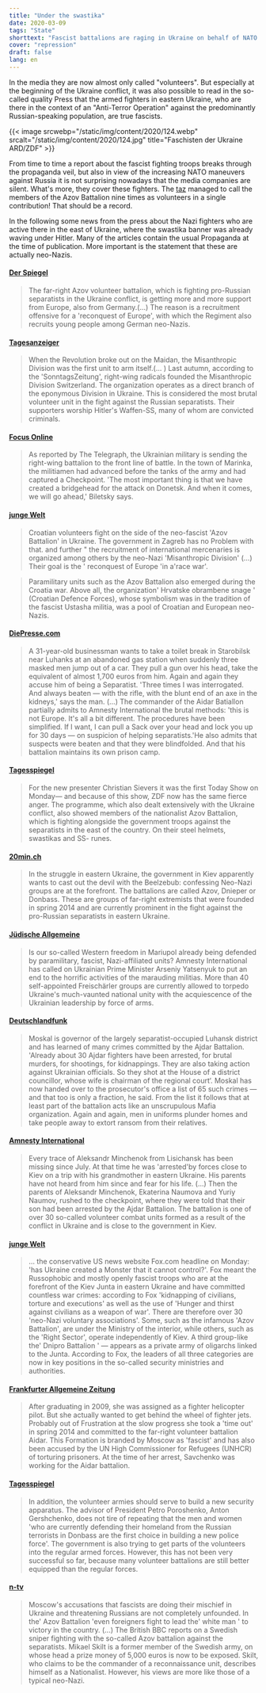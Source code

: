 ```yaml
---
title: "Under the swastika"
date: 2020-03-09
tags: "State"
shorttext: "Fascist battalions are raging in Ukraine on behalf of NATO and the Western community of values."
cover: "repression"
draft: false
lang: en
---
```


In the media they are now almost only called "volunteers". But especially at the beginning of the Ukraine conflict, it was also possible to read in the so-called quality Press that the armed fighters in eastern Ukraine, who are there in the context of an "Anti-Terror Operation" against the predominantly Russian-speaking population, are true fascists.

{{< image srcwebp="/static/img/content/2020/124.webp" srcalt="/static/img/content/2020/124.jpg" title="Faschisten der Ukraine ARD/ZDF" >}}

From time to time a report about the fascist fighting troops breaks through the propaganda veil, but also in view of the increasing NATO maneuvers against Russia it is not surprising nowadays that the media companies are silent. What's more, they cover these fighters. The [taz](http://blauerbote.com/2015/12/07/taz-verharmlost-nazi-kaempfer-als-idealistische-freiwillige/ "taz verharmlost Nazi-Kämpfer als idealistische Freiwillige") managed to call the members of the Azov Battalion nine times as volunteers in a single contribution! That should be a record.

In the following some news from the press about the Nazi fighters who are active there in the east of Ukraine, where the swastika banner was already waving under Hitler. Many of the articles contain the usual Propaganda at the time of publication. More important is the statement that these are actually neo-Nazis.

#### [Der Spiegel](http://blauerbote.com/2018/09/06/spiegel-2500-europaeische-nazis-kaempfen-in-der-ukraine-der-spiegel-vergisst-zu-erwaehnen-dass-die-nato-eng-mit-den-nazis-zusammenarbeitet/ "2500 europäische Nazis kämpfen in der Ukraine")

> The far-right Azov volunteer battalion, which is fighting pro-Russian separatists in the Ukraine conflict, is getting more and more support from Europe, also from Germany.(...) The reason is a recruitment offensive for a 'reconquest of Europe', with which the Regiment also recruits young people among German neo-Nazis.

#### [Tagesanzeiger](https://www.tagesanzeiger.ch/ausland/europa/Schweizer-Neonazis-liefern-Geld-in-die-Ostukraine/story/13160853 "Schweizer Neonazis liefern Geld in die Ostukraine")

> When the Revolution broke out on the Maidan, the Misanthropic Division was the first unit to arm itself.(... ) Last autumn, according to the 'SonntagsZeitung', right-wing radicals founded the Misanthropic Division Switzerland. The organization operates as a direct branch of the eponymous Division in Ukraine. This is considered the most brutal volunteer unit in the fight against the Russian separatists. Their supporters worship Hitler's Waffen-SS, many of whom are convicted criminals.

#### [Focus Online](https://www.focus.de/politik/ausland/das-bataillon-asow-schmutziger-kampf-in-der-ukraine-neonazis-im-dienst-der-regierung_id_4058717.html "Schmutziger Kampf in der Ukraine: Neonazis im Dienst der Regierung")

> As reported by The Telegraph, the Ukrainian military is sending the right-wing battalion to the front line of battle. In the town of Marinka, the militiamen had advanced before the tanks of the army and had captured a Checkpoint. 'The most important thing is that we have created a bridgehead for the attack on Donetsk. And when it comes, we will go ahead,' Biletsky says.

#### [junge Welt](https://www.jungewelt.de/loginFailed.php?ref=/artikel/257066.s%C3%B6ldner-und-veteranen.html "Söldner und Veteranen")

> Croatian volunteers fight on the side of the neo-fascist 'Azov Battalion' in Ukraine. The government in Zagreb has no Problem with that. and further " the recruitment of international mercenaries is organized among others by the neo-Nazi 'Misanthropic Division' (...) Their goal is the ' reconquest of Europe 'in a'race war'.

> Paramilitary units such as the Azov Battalion also emerged during the Croatia war. Above all, the organization' Hrvatske obrambene snage ' (Croatian Defence Forces), whose symbolism was in the tradition of the fascist Ustasha militia, was a pool of Croatian and European neo-Nazis.

#### [DiePresse.com](https://www.diepresse.com/3866833/die-kriegsverbrechen-des-kiew-treuen-aidar-bataillons "Die Kriegsverbrechen des Kiew-treuen Aidar-Bataillons")

> A 31-year-old businessman wants to take a toilet break in Starobilsk near Luhanks at an abandoned gas station when suddenly three masked men jump out of a car. They pull a gun over his head, take the equivalent of almost 1,700 euros from him. Again and again they accuse him of being a Separatist. 'Three times I was interrogated. And always beaten — with the rifle, with the blunt end of an axe in the kidneys,' says the man. (...) The commander of the Aidar Batiallon partially admits to Amnesty International the brutal methods: 'this is not Europe. It's all a bit different. The procedures have been simplified. If I want, I can pull a Sack over your head and lock you up for 30 days — on suspicion of helping separatists.'He also admits that suspects were beaten and that they were blindfolded. And that his battalion maintains its own prison camp.

#### [Tagesspiegel](https://www.tagesspiegel.de/gesellschaft/medien/ukraine-konflikt-im-zdf-hakenkreuz-und-ss-rune-protest-von-zuschauern/10685462.html "Hakenkreuz und SS-Rune - Protest von Zuschauern")

> For the new presenter Christian Sievers it was the first Today Show on Monday— and because of this show, ZDF now has the same fierce anger. The programme, which also dealt extensively with the Ukraine conflict, also showed members of the nationalist Azov Battalion, which is fighting alongside the government troops against the separatists in the east of the country. On their steel helmets, swastikas and SS- runes.

#### [20min.ch](https://www.20min.ch/ausland/dossier/ukraine/story/Ukraine-setzt-Neo-Nazis-gegen-Separatisten-ein-23925388 "Kampf in der Ukraine")

> In the struggle in eastern Ukraine, the government in Kiev apparently wants to cast out the devil with the Beelzebub: confessing Neo-Nazi groups are at the forefront. The battalions are called Azov, Dnieper or Donbass. These are groups of far-right extremists that were founded in spring 2014 and are currently prominent in the fight against the pro-Russian separatists in eastern Ukraine.

#### [Jüdische Allgemeine](https://www.juedische-allgemeine.de/politik/ukraine-mit-nazis-gegen-putin/ "Ukraine: Mit Nazis gegen Putin")

> Is our so-called Western freedom in Mariupol already being defended by paramilitary, fascist, Nazi-affiliated units? Amnesty International has called on Ukrainian Prime Minister Arseniy Yatsenyuk to put an end to the horrific activities of the marauding militias. More than 40 self-appointed Freischärler groups are currently allowed to torpedo Ukraine's much-vaunted national unity with the acquiescence of the Ukrainian leadership by force of arms.

#### [Deutschlandfunk](https://www.deutschlandfunk.de/ukraine-wachsende-kritik-an-freiwilligen-bataillonen.795.de.html?dram:article_id=322212 "Wachsende Kritik an Freiwilligen-Bataillonen")

> Moskal is governor of the largely separatist-occupied Luhansk district and has learned of many crimes committed by the Ajdar Battalion. 'Already about 30 Ajdar fighters have been arrested, for brutal murders, for shootings, for kidnappings. They are also taking action against Ukrainian officials. So they shot at the House of a district councillor, whose wife is chairman of the regional court‘. Moskal has now handed over to the prosecutor's office a list of 65 such crimes — and that too is only a fraction, he said. From the list it follows that at least part of the battalion acts like an unscrupulous Mafia organization. Again and again, men in uniforms plunder homes and take people away to extort ransom from their relatives.

#### [Amnesty International](https://www.amnesty.de/urgent-action/ua-297-2014/zivilist-verschwunden "ZIVILIST \"VERSCHWUNDEN\"")

> Every trace of Aleksandr Minchenok from Lisichansk has been missing since July. At that time he was 'arrested'by forces close to Kiev on a trip with his grandmother in eastern Ukraine. His parents have not heard from him since and fear for his life. (...) Then the parents of Aleksandr Minchenok, Ekaterina Naumova and Yuriy Naumov, rushed to the checkpoint, where they were told that their son had been arrested by the Ajdar Battalion. The battalion is one of over 30 so-called volunteer combat units formed as a result of the conflict in Ukraine and is close to the government in Kiev.

#### [junge Welt](https://www.jungewelt.de/loginFailed.php?ref=/artikel/257040.mediale-deeskalation.html "Mediale Deeskalation? Berichte über Neonazis in Ukraine")

> ... the conservative US news website Fox.com headline on Monday: 'has Ukraine created a Monster that it cannot control?'. Fox meant the Russophobic and mostly openly fascist troops who are at the forefront of the Kiev Junta in eastern Ukraine and have committed countless war crimes: according to Fox 'kidnapping of civilians, torture and executions' as well as the use of 'Hunger and thirst against civilians as a weapon of war'. There are therefore over 30 'neo-Nazi voluntary associations'. Some, such as the infamous 'Azov Battalion', are under the Ministry of the interior, while others, such as the 'Right Sector', operate independently of Kiev. A third group-like the' Dnipro Battalion ' — appears as a private army of oligarchs linked to the Junta. According to Fox, the leaders of all three categories are now in key positions in the so-called security ministries and authorities.

#### [Frankfurter Allgemeine Zeitung](https://www.faz.net/aktuell/politik/gefangenenaustausch-ukrainische-kampfpilotin-sawtschenko-frei-14252411.html "Ukrainische Kampfpilotin Sawtschenko frei")

> After graduating in 2009, she was assigned as a fighter helicopter pilot. But she actually wanted to get behind the wheel of fighter jets. Probably out of Frustration at the slow progress she took a 'time out' in spring 2014 and committed to the far-right volunteer battalion Aidar. This Formation is branded by Moscow as 'fascist' and has also been accused by the UN High Commissioner for Refugees (UNHCR) of torturing prisoners. At the time of her arrest, Savchenko was working for the Aidar battalion.

#### [Tagesspiegel](https://www.tagesspiegel.de/politik/irregulaere-kaempfer-in-der-ukraine-zu-den-waffen/10284478.html "Irreguläre Kämpfer in der Ukraine - Zu den Waffen")

> In addition, the volunteer armies should serve to build a new security apparatus. The advisor of President Petro Poroshenko, Anton Gershchenko, does not tire of repeating that the men and women 'who are currently defending their homeland from the Russian terrorists in Donbass are the first choice in building a new police force'. The government is also trying to get parts of the volunteers into the regular armed forces. However, this has not been very successful so far, because many volunteer battalions are still better equipped than the regular forces.

#### [n-tv](https://www.n-tv.de/politik/Kiews-Problem-in-den-eigenen-Reihen-article13305646.html "Rechte Söldner in Ukraine - Kiews Problem in den eigenen Reihen")

> Moscow's accusations that fascists are doing their mischief in Ukraine and threatening Russians are not completely unfounded. In the' Azov Battalion 'even foreigners fight to lead the' white man ' to victory in the country. (...) The British BBC reports on a Swedish sniper fighting with the so-called Azov battalion against the separatists. Mikael Skilt is a former member of the Swedish army, on whose head a prize money of 5,000 euros is now to be exposed. Skilt, who claims to be the commander of a reconnaissance unit, describes himself as a Nationalist. However, his views are more like those of a typical neo-Nazi.
